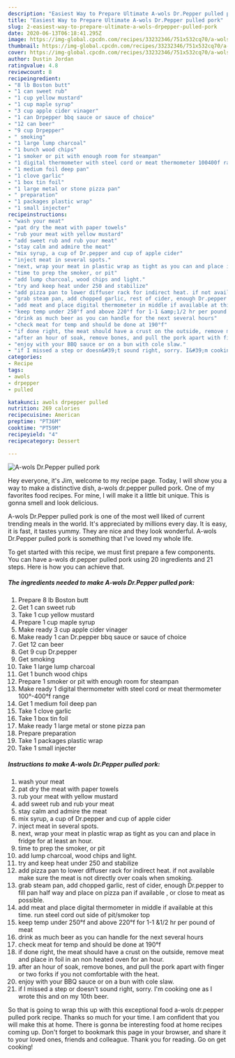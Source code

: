```yaml
---
description: "Easiest Way to Prepare Ultimate A-wols Dr.Pepper pulled pork"
title: "Easiest Way to Prepare Ultimate A-wols Dr.Pepper pulled pork"
slug: 2-easiest-way-to-prepare-ultimate-a-wols-drpepper-pulled-pork
date: 2020-06-13T06:18:41.295Z
image: https://img-global.cpcdn.com/recipes/33232346/751x532cq70/a-wols-drpepper-pulled-pork-recipe-main-photo.jpg
thumbnail: https://img-global.cpcdn.com/recipes/33232346/751x532cq70/a-wols-drpepper-pulled-pork-recipe-main-photo.jpg
cover: https://img-global.cpcdn.com/recipes/33232346/751x532cq70/a-wols-drpepper-pulled-pork-recipe-main-photo.jpg
author: Dustin Jordan
ratingvalue: 4.8
reviewcount: 8
recipeingredient:
- "8 lb Boston butt"
- "1 can sweet rub"
- "1 cup yellow mustard"
- "1 cup maple syrup"
- "3 cup apple cider vinager"
- "1 can Drpepper bbq sauce or sauce of choice"
- "12 can beer"
- "9 cup Drpepper"
- " smoking"
- "1 large lump charcoal"
- "1 bunch wood chips"
- "1 smoker or pit with enough room for steampan"
- "1 digital thermometer with steel cord or meat thermometer 100400f range"
- "1 medium foil deep pan"
- "1 clove garlic"
- "1 box tin foil"
- "1 large metal or stone pizza pan"
- " preparation"
- "1 packages plastic wrap"
- "1 small injecter"
recipeinstructions:
- "wash your meat"
- "pat dry the meat with paper towels"
- "rub your meat with yellow mustard"
- "add sweet rub and rub your meat"
- "stay calm and admire the meat"
- "mix syrup, a cup of Dr.pepper and cup of apple cider"
- "inject meat in several spots."
- "next, wrap your meat in plastic wrap as tight as you can and place in fridge for at least an hour."
- "time to prep the smoker, or pit"
- "add lump charcoal, wood chips and light."
- "try and keep heat under 250 and stabilize"
- "add pizza pan to lower diffuser rack for indirect heat. if not available make sure the meat is not directly over coals when smoking."
- "grab steam pan, add chopped garlic, rest of cider, enough Dr.pepper to fill pan half way and place on pizza pan if available , or close to meat as possible."
- "add meat and place digital thermometer in middle if available at this time. run steel cord out side of pit/smoker top"
- "keep temp under 250°f and above 220°f for 1-1 &amp;1/2 hr per pound of meat"
- "drink as much beer as you can handle for the next several hours"
- "check meat for temp and should be done at 190°f"
- "if done right, the meat should have a crust on the outside, remove meat and place in foil in an non heated oven for an hour."
- "after an hour of soak, remove bones, and pull the pork apart with finger or two forks if you not comfortable with the heat."
- "enjoy with your BBQ sauce or on a bun with cole slaw."
- "if I missed a step or doesn&#39;t sound right, sorry. I&#39;m cooking one as I wrote this and on my 10th beer."
categories:
- Recipe
tags:
- awols
- drpepper
- pulled

katakunci: awols drpepper pulled 
nutrition: 269 calories
recipecuisine: American
preptime: "PT36M"
cooktime: "PT59M"
recipeyield: "4"
recipecategory: Dessert

---
```



![A-wols Dr.Pepper pulled pork](https://img-global.cpcdn.com/recipes/33232346/751x532cq70/a-wols-drpepper-pulled-pork-recipe-main-photo.jpg)

Hey everyone, it's Jim, welcome to my recipe page. Today, I will show you a way to make a distinctive dish, a-wols dr.pepper pulled pork. One of my favorites food recipes. For mine, I will make it a little bit unique. This is gonna smell and look delicious.

A-wols Dr.Pepper pulled pork is one of the most well liked of current trending meals in the world. It's appreciated by millions every day. It is easy, it is fast, it tastes yummy. They are nice and they look wonderful. A-wols Dr.Pepper pulled pork is something that I've loved my whole life.




To get started with this recipe, we must first prepare a few components. You can have a-wols dr.pepper pulled pork using 20 ingredients and 21 steps. Here is how you can achieve that.

##### The ingredients needed to make A-wols Dr.Pepper pulled pork:

1. Prepare 8 lb Boston butt
1. Get 1 can sweet rub
1. Take 1 cup yellow mustard
1. Prepare 1 cup maple syrup
1. Make ready 3 cup apple cider vinager
1. Make ready 1 can Dr.pepper bbq sauce or sauce of choice
1. Get 12 can beer
1. Get 9 cup Dr.pepper
1. Get  smoking
1. Take 1 large lump charcoal
1. Get 1 bunch wood chips
1. Prepare 1 smoker or pit with enough room for steampan
1. Make ready 1 digital thermometer with steel cord or meat thermometer 100°-400°f range
1. Get 1 medium foil deep pan
1. Take 1 clove garlic
1. Take 1 box tin foil
1. Make ready 1 large metal or stone pizza pan
1. Prepare  preparation
1. Take 1 packages plastic wrap
1. Take 1 small injecter




##### Instructions to make A-wols Dr.Pepper pulled pork:

1. wash your meat
1. pat dry the meat with paper towels
1. rub your meat with yellow mustard
1. add sweet rub and rub your meat
1. stay calm and admire the meat
1. mix syrup, a cup of Dr.pepper and cup of apple cider
1. inject meat in several spots.
1. next, wrap your meat in plastic wrap as tight as you can and place in fridge for at least an hour.
1. time to prep the smoker, or pit
1. add lump charcoal, wood chips and light.
1. try and keep heat under 250 and stabilize
1. add pizza pan to lower diffuser rack for indirect heat. if not available make sure the meat is not directly over coals when smoking.
1. grab steam pan, add chopped garlic, rest of cider, enough Dr.pepper to fill pan half way and place on pizza pan if available , or close to meat as possible.
1. add meat and place digital thermometer in middle if available at this time. run steel cord out side of pit/smoker top
1. keep temp under 250°f and above 220°f for 1-1 &amp;1/2 hr per pound of meat
1. drink as much beer as you can handle for the next several hours
1. check meat for temp and should be done at 190°f
1. if done right, the meat should have a crust on the outside, remove meat and place in foil in an non heated oven for an hour.
1. after an hour of soak, remove bones, and pull the pork apart with finger or two forks if you not comfortable with the heat.
1. enjoy with your BBQ sauce or on a bun with cole slaw.
1. if I missed a step or doesn&#39;t sound right, sorry. I&#39;m cooking one as I wrote this and on my 10th beer.




So that is going to wrap this up with this exceptional food a-wols dr.pepper pulled pork recipe. Thanks so much for your time. I am confident that you will make this at home. There is gonna be interesting food at home recipes coming up. Don't forget to bookmark this page in your browser, and share it to your loved ones, friends and colleague. Thank you for reading. Go on get cooking!

